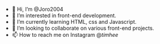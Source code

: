 - 👋 Hi, I’m @Joro2004
- 👀 I’m interested in front-end development.
- 🌱 I’m currently learning  HTML, css and Javascript.
- 💞️ I’m looking to collaborate on various front-end projects.
- 📫 How to reach me on Instagram @_timhee_

<!---
Joro2004/Joro2004 is a ✨ special ✨ repository because its `README.md` (this file) appears on your GitHub profile.
You can click the Preview link to take a look at your changes.
--->
